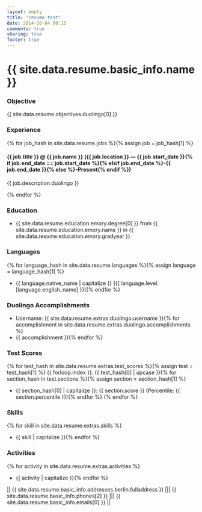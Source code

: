 ```yaml
---
layout: empty
title: "resume-test"
date: 2014-10-04 00:13
comments: true
sharing: true
footer: true
---
```


# **{{ site.data.resume.basic_info.name }}**

### **Objective**

{{ site.data.resume.objectives.duolingo[0] }}

### **Experience**

{% for job_hash in site.data.resume.jobs %}{% assign job = job_hash[1] %}
#### **{{ job.title }}** @ {{ job.name }} ({{ job.location }} — {{ job.start_date }}{% if job.end_date == job.start_date %}{% elsif job.end_date %}-{{ job.end_date }}{% else %}-Present{% endif %})

{{ job.description.duolingo }}

{% endfor %}

### **Education**
* {{ site.data.resume.education.emory.degree[0] }} from {{ site.data.resume.education.emory.name }} in {{ site.data.resume.education.emory.gradyear }}

### **Languages**
{% for language_hash in site.data.resume.languages %}{% assign language = language_hash[1] %}
* {{ language.native_name | capitalize }} ({{ language.level.[language.english_name] }}){% endfor %}

### **Duolingo Accomplishments**
* Username: {{ site.data.resume.extras.duolingo.username }}{% for accomplishment in site.data.resume.extras.duolingo.accomplishments %}
* {{ accomplishment }}{% endfor %}

### **Test Scores**
{% for test_hash in site.data.resume.extras.test_scores %}{% assign test = test_hash[1] %}
 {{ forloop.index }}. {{ test_hash[0] | upcase }}{% for section_hash in test.sections %}{% assign section = section_hash[1] %}
  * {{ section_hash[0] | capitalize }}: {{ section.score }} (Percentile: {{ section.percentile }}){% endfor %}
{% endfor %}

### **Skills**
{% for skill in site.data.resume.extras.skills %}
* {{ skill | capitalize }}{% endfor %}

### **Activities**
{% for activity in site.data.resume.extras.activities %}
* {{ activity | capitalize }}{% endfor %}

|| {{ site.data.resume.basic_info.addresses.berlin.fulladdress }} ||| {{ site.data.resume.basic_info.phones[2] }} ||| {{ site.data.resume.basic_info.emails[0] }} ||

